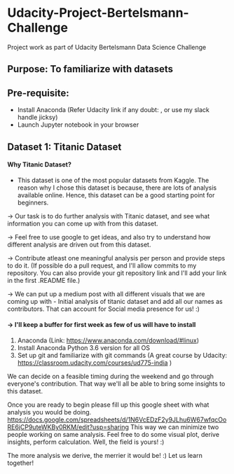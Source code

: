 # Udacity-Project-Bertelsmann-Challenge

Project work as part of Udacity Bertelsmann Data Science Challenge

## Purpose: To familiarize with datasets


## Pre-requisite:

* Install Anaconda (Refer Udacity link if any doubt: <add link> , or use my slack handle jicksy)
* Launch Jupyter notebook in your browser


## Dataset 1: Titanic Dataset

#### Why Titanic Dataset?

* This dataset is one of the most popular datasets from Kaggle. The reason why I chose this dataset is because, there are lots of analysis available online. Hence, this dataset can be a good starting point for beginners.

-> Our task is to do further analysis with Titanic dataset, and see what information you can come up with from this dataset. 

-> Feel free to use google to get ideas, and also try to understand how different analysis are driven out from this dataset. 

-> Contribute atleast one meaningful analysis per person and provide steps to do it. (If possible do a pull request, and I'll allow commits to my repository. You can also provide your git repository link and I'll add your link in the first .README file.) 

-> We can put up a medium post with all different visuals that we are coming up with - Initial analysis of titanic dataset and add all our names as contributors. That can account for Social media presence for us! :) 

#### -> I'll keep a buffer for first week as few of us will have to install 

 1. Anaconda (Link: https://www.anaconda.com/download/#linux) 
 2. Install Anaconda Python 3.6 version for all OS
 3. Set up git and familiarize with git commands (A great course by Udacity: https://classroom.udacity.com/courses/ud775-india )

We can decide on a feasible timing during the weekend and go through everyone's contribution. That way we'll all be able to bring some insights to this dataset. 

Once you are ready to begin please fill up this google sheet with what analysis you would be doing. https://docs.google.com/spreadsheets/d/1N6VcEDzF2y9JLhu6W67wfqcOoRE6jCP9uteWKBy0RKM/edit?usp=sharing This way we can minimize two people working on same analysis. Feel free to do some visual plot, derive insights, perform calculation. Well, the field is yours! :)

The more analysis we derive, the merrier it would be! :) Let us learn together!